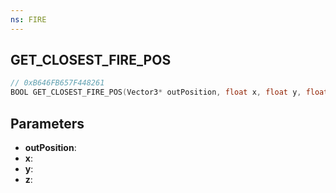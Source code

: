 ```yaml
---
ns: FIRE
---
```

## GET_CLOSEST_FIRE_POS

```c
// 0xB646FB657F448261
BOOL GET_CLOSEST_FIRE_POS(Vector3* outPosition, float x, float y, float z);
```

## Parameters
* **outPosition**:
* **x**:
* **y**:
* **z**:
